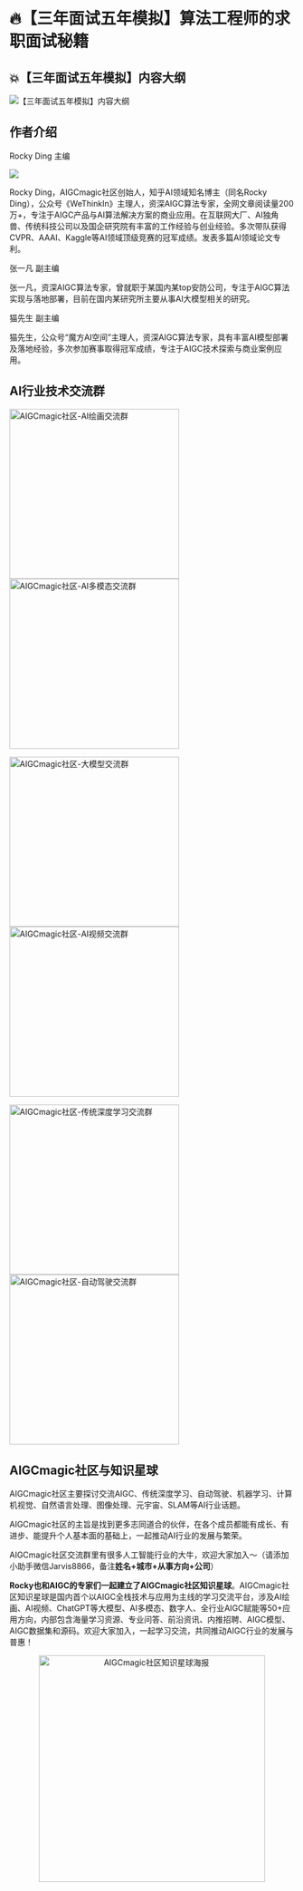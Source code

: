 # 🔥【三年面试五年模拟】算法工程师的求职面试秘籍

## 💥【三年面试五年模拟】内容大纲

![【三年面试五年模拟】内容大纲](imgs/框架.png)

## 作者介绍

Rocky Ding 主编

<a href="https://www.zhihu.com/people/bei-jing-de-wen-zhou-ren"><img src="https://img.shields.io/badge/Rocky Ding-知乎-blue"></a> 

Rocky Ding，AIGCmagic社区创始人，知乎AI领域知名博主（同名Rocky Ding），公众号《WeThinkIn》主理人，资深AIGC算法专家，全网文章阅读量200万+，专注于AIGC产品与AI算法解决方案的商业应用。在互联网大厂、AI独角兽、传统科技公司以及国企研究院有丰富的工作经验与创业经验。多次带队获得CVPR、AAAI、Kaggle等AI领域顶级竞赛的冠军成绩。发表多篇AI领域论文专利。

张一凡 副主编

张一凡，资深AIGC算法专家，曾就职于某国内某top安防公司，专注于AIGC算法实现与落地部署，目前在国内某研究所主要从事AI大模型相关的研究。

猫先生 副主编   

猫先生，公众号“魔方AI空间”主理人，资深AIGC算法专家，具有丰富AI模型部署及落地经验，多次参加赛事取得冠军成绩，专注于AIGC技术探索与商业案例应用。

## AI行业技术交流群

<img src="imgs/AI绘画交流群.jpg" alt="AIGCmagic社区-AI绘画交流群" width="300"/><img src="imgs/AI多模态交流群.jpg" alt="AIGCmagic社区-AI多模态交流群" width="300"/>

<img src="imgs/大模型交流群.jpg" alt="AIGCmagic社区-大模型交流群" width="300"/><img src="imgs/AI视频交流群.jpg" alt="AIGCmagic社区-AI视频交流群" width="300"/>

<img src="imgs/传统深度学习交流群.jpg" alt="AIGCmagic社区-传统深度学习交流群" width="300"/><img src="imgs/自动驾驶交流群.jpg" alt="AIGCmagic社区-自动驾驶交流群" width="300"/>

## AIGCmagic社区与知识星球
AIGCmagic社区主要探讨交流AIGC、传统深度学习、自动驾驶、机器学习、计算机视觉、自然语言处理、图像处理、元宇宙、SLAM等AI行业话题。

AIGCmagic社区的主旨是找到更多志同道合的伙伴，在各个成员都能有成长、有进步、能提升个人基本面的基础上，一起推动AI行业的发展与繁荣。

AIGCmagic社区交流群里有很多人工智能行业的大牛，欢迎大家加入～（请添加小助手微信Jarvis8866，备注**姓名+城市+从事方向+公司**）

**Rocky也和AIGC的专家们一起建立了AIGCmagic社区知识星球**。AIGCmagic社区知识星球是国内首个以AIGC全栈技术与应用为主线的学习交流平台，涉及AI绘画、AI视频、ChatGPT等大模型、AI多模态、数字人、全行业AIGC赋能等50+应用方向，内部包含海量学习资源、专业问答、前沿资讯、内推招聘、AIGC模型、AIGC数据集和源码。欢迎大家加入，一起学习交流，共同推动AIGC行业的发展与普惠！

<div align=center>
<img src="imgs/星球优惠卷.png" alt="AIGCmagic社区知识星球海报" width="400"/>
</div>

